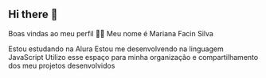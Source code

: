## Hi there 👋

Boas vindas ao meu perfil 💙💙
Meu nome é Mariana Facin Silva 

Estou estudando na Alura
Estou me desenvolvendo na linguagem JavaScript
Utilizo esse espaço para minha organização e compartilhamento dos meu projetos desenvolvidos

